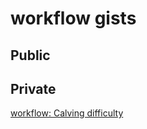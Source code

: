 # workflow gists

## Public


## Private

[workflow: Calving difficulty](https://gist.github.com/e3b8093d08427809ff6e447d19b9c70c)   
